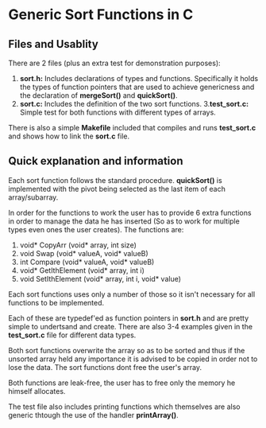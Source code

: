 # Generic Sort Functions in C
 
## Files and Usablity

There are 2 files (plus an extra test for demonstration purposes):

 1. **sort.h:** Includes declarations of types and functions. Specifically it holds the types of function pointers that are used to achieve genericness and the declaration of **mergeSort()** and  **quickSort()**.
 2. **sort.c:** Includes the definition of the two sort functions.
 3.**test_sort.c:** Simple test for both functions with different types of arrays.

There is also a simple **Makefile** included that compiles and runs **test_sort.c** and shows how to link the **sort.c** file.

## Quick explanation and information

Each sort function follows the standard procedure. **quickSort()** is implemented with the pivot being selected as the last item of each array/subarray.

In order for the functions to work the user has to provide 6 extra functions in order to manage the data he has inserted (So as to work for multiple types even ones the user creates). The functions are:

 1. void* CopyArr (void* array, int size)
 2. void Swap (void* valueA, void* valueB)
 3. int Compare (void* valueA, void* valueB)
 4. void* GetIthElement (void* array, int i)
 5. void SetIthElement (void* array, int i, void* value)

Each sort functions uses only a number of those so it isn't necessary for all functions to be implemented.

Each of these are typedef'ed as function pointers in **sort.h** and are pretty simple to undertsand and create. There are also 3-4 examples given in the **test_sort.c** file for different data types.

Both sort functions overwrite the array so as to be sorted and thus if the unsorted array held any importance it is advised to be copied in order not to lose the data. The sort functions dont free the user's array.

Both functions are leak-free, the user has to free only the memory he himself allocates.

The test file also includes printing functions which themselves are also generic thtough the use of the handler **printArray()**.
